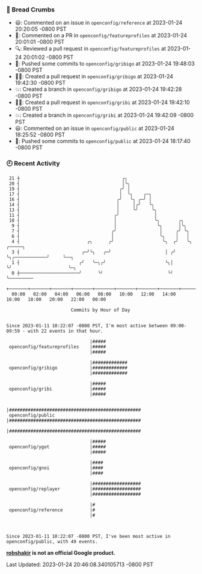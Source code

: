 ### 🍞 Bread Crumbs

 * 😃: Commented on an issue in `openconfig/reference` at 2023-01-24 20:20:05 -0800 PST
 * 💬: Commented on a PR in  `openconfig/featureprofiles` at 2023-01-24 20:01:01 -0800 PST
 * 🔍: Reviewed a pull request in  `openconfig/featureprofiles` at 2023-01-24 20:01:02 -0800 PST
 * 🚢: Pushed some commits to `openconfig/gribigo` at 2023-01-24 19:48:03 -0800 PST
 * ✍🏼: Created a pull request in `openconfig/gribigo` at 2023-01-24 19:42:30 -0800 PST
 * 💥: Created a branch in `openconfig/gribigo` at 2023-01-24 19:42:28 -0800 PST
 * ✍🏼: Created a pull request in `openconfig/gribi` at 2023-01-24 19:42:10 -0800 PST
 * 💥: Created a branch in `openconfig/gribi` at 2023-01-24 19:42:09 -0800 PST
 * 😃: Commented on an issue in `openconfig/public` at 2023-01-24 18:25:52 -0800 PST
 * 🚢: Pushed some commits to `openconfig/public` at 2023-01-24 18:17:40 -0800 PST

### 🕘 Recent Activity
```
 21 ┼                                      ╭╮
 20 ┤                                      │╰╮
 19 ┤                                     ╭╯ │
 17 ┤                                     │  ╰╮    ╭─╮
 16 ┤                                    ╭╯   ╰╮ ╭─╯ │
 14 ┤                                    │     │╭╯   ╰╮
 13 ┤                                    │     ╰╯     ╰╮
 11 ┤                                   ╭╯             │
 10 ┤                                   │              ╰╮       ╭╮
  9 ┤                                   │               ╰╮      │╰╮
  7 ┤                                  ╭╯                │     ╭╯ ╰╮
  6 ┤                                  │                 ╰╮    │   │
  4 ┤                         ╭╮      ╭╯                  ╰╮  ╭╯   ╰╮              ╭─────╮
  3 ┤                       ╭─╯╰╮   ╭─╯                    │ ╭╯     ╰╮╭────────────╯     ╰──╮
  1 ┤                      ╭╯   ╰─╮╭╯                      ╰╮│       ╰╯                     ╰─╮
  0 ┼──────────────────────╯      ╰╯                        ╰╯                                ╰─────────
    +───────+───────+───────+───────+───────+───────+───────+───────+───────+───────+───────+───────+────
  00:00   02:00   04:00   06:00   08:00   10:00   12:00   14:00   16:00   18:00   20:00   22:00   00:00   

						Commits by Hour of Day


Since 2023-01-11 10:22:07 -0800 PST, I'm most active between 09:00-09:59 - with 22 events in that hour.

```



```
                               |#####
 openconfig/featureprofiles    |#####
                               |#####

                               |#############
 openconfig/gribigo            |#############
                               |#############

                               |#####
 openconfig/gribi              |#####
                               |#####

                               |#################################################
 openconfig/public             |#################################################
                               |#################################################

                               |#####
 openconfig/ygot               |#####
                               |#####

                               |####
 openconfig/gnoi               |####
                               |####

                               |##################
 openconfig/replayer           |##################
                               |##################

                               |#
 openconfig/reference          |#
                               |#



Since 2023-01-11 10:22:07 -0800 PST, I've been most active in openconfig/public, with 49 events.

```
**[robshakir](mailto:robjs@google.com) is not an official Google product.**  


Last Updated: 2023-01-24 20:46:08.340105713 -0800 PST
